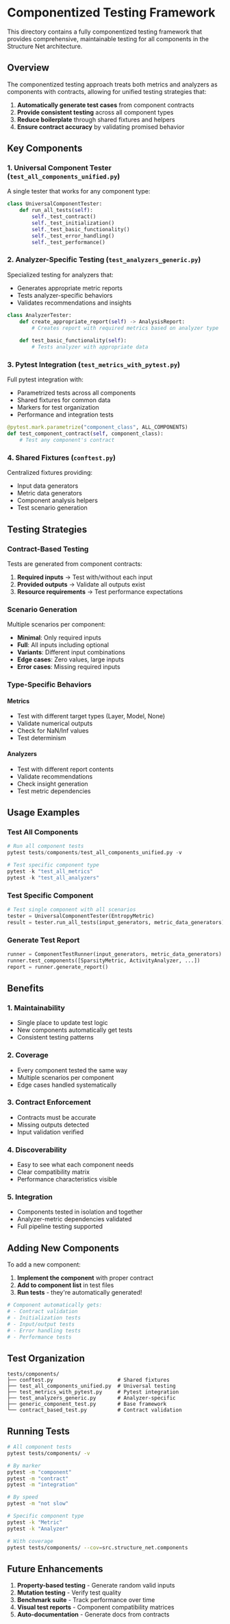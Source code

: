# Componentized Testing Framework

This directory contains a fully componentized testing framework that provides comprehensive, maintainable testing for all components in the Structure Net architecture.

## Overview

The componentized testing approach treats both metrics and analyzers as components with contracts, allowing for unified testing strategies that:

1. **Automatically generate test cases** from component contracts
2. **Provide consistent testing** across all component types
3. **Reduce boilerplate** through shared fixtures and helpers
4. **Ensure contract accuracy** by validating promised behavior

## Key Components

### 1. Universal Component Tester (`test_all_components_unified.py`)

A single tester that works for any component type:

```python
class UniversalComponentTester:
    def run_all_tests(self):
        self._test_contract()
        self._test_initialization()
        self._test_basic_functionality()
        self._test_error_handling()
        self._test_performance()
```

### 2. Analyzer-Specific Testing (`test_analyzers_generic.py`)

Specialized testing for analyzers that:
- Generates appropriate metric reports
- Tests analyzer-specific behaviors
- Validates recommendations and insights

```python
class AnalyzerTester:
    def create_appropriate_report(self) -> AnalysisReport:
        # Creates report with required metrics based on analyzer type
    
    def test_basic_functionality(self):
        # Tests analyzer with appropriate data
```

### 3. Pytest Integration (`test_metrics_with_pytest.py`)

Full pytest integration with:
- Parametrized tests across all components
- Shared fixtures for common data
- Markers for test organization
- Performance and integration tests

```python
@pytest.mark.parametrize("component_class", ALL_COMPONENTS)
def test_component_contract(self, component_class):
    # Test any component's contract
```

### 4. Shared Fixtures (`conftest.py`)

Centralized fixtures providing:
- Input data generators
- Metric data generators
- Component analysis helpers
- Test scenario generation

## Testing Strategies

### Contract-Based Testing

Tests are generated from component contracts:
1. **Required inputs** → Test with/without each input
2. **Provided outputs** → Validate all outputs exist
3. **Resource requirements** → Test performance expectations

### Scenario Generation

Multiple scenarios per component:
- **Minimal**: Only required inputs
- **Full**: All inputs including optional
- **Variants**: Different input combinations
- **Edge cases**: Zero values, large inputs
- **Error cases**: Missing required inputs

### Type-Specific Behaviors

#### Metrics
- Test with different target types (Layer, Model, None)
- Validate numerical outputs
- Check for NaN/Inf values
- Test determinism

#### Analyzers
- Test with different report contents
- Validate recommendations
- Check insight generation
- Test metric dependencies

## Usage Examples

### Test All Components

```python
# Run all component tests
pytest tests/components/test_all_components_unified.py -v

# Test specific component type
pytest -k "test_all_metrics"
pytest -k "test_all_analyzers"
```

### Test Specific Component

```python
# Test single component with all scenarios
tester = UniversalComponentTester(EntropyMetric)
result = tester.run_all_tests(input_generators, metric_data_generators)
```

### Generate Test Report

```python
runner = ComponentTestRunner(input_generators, metric_data_generators)
runner.test_components([SparsityMetric, ActivityAnalyzer, ...])
report = runner.generate_report()
```

## Benefits

### 1. **Maintainability**
- Single place to update test logic
- New components automatically get tests
- Consistent testing patterns

### 2. **Coverage**
- Every component tested the same way
- Multiple scenarios per component
- Edge cases handled systematically

### 3. **Contract Enforcement**
- Contracts must be accurate
- Missing outputs detected
- Input validation verified

### 4. **Discoverability**
- Easy to see what each component needs
- Clear compatibility matrix
- Performance characteristics visible

### 5. **Integration**
- Components tested in isolation and together
- Analyzer-metric dependencies validated
- Full pipeline testing supported

## Adding New Components

To add a new component:

1. **Implement the component** with proper contract
2. **Add to component list** in test files
3. **Run tests** - they're automatically generated!

```python
# Component automatically gets:
# - Contract validation
# - Initialization tests
# - Input/output tests
# - Error handling tests
# - Performance tests
```

## Test Organization

```
tests/components/
├── conftest.py                     # Shared fixtures
├── test_all_components_unified.py  # Universal testing
├── test_metrics_with_pytest.py     # Pytest integration
├── test_analyzers_generic.py       # Analyzer-specific
├── generic_component_test.py       # Base framework
└── contract_based_test.py          # Contract validation
```

## Running Tests

```bash
# All component tests
pytest tests/components/ -v

# By marker
pytest -m "component"
pytest -m "contract"
pytest -m "integration"

# By speed
pytest -m "not slow"

# Specific component type
pytest -k "Metric" 
pytest -k "Analyzer"

# With coverage
pytest tests/components/ --cov=src.structure_net.components
```

## Future Enhancements

1. **Property-based testing** - Generate random valid inputs
2. **Mutation testing** - Verify test quality
3. **Benchmark suite** - Track performance over time
4. **Visual test reports** - Component compatibility matrices
5. **Auto-documentation** - Generate docs from contracts